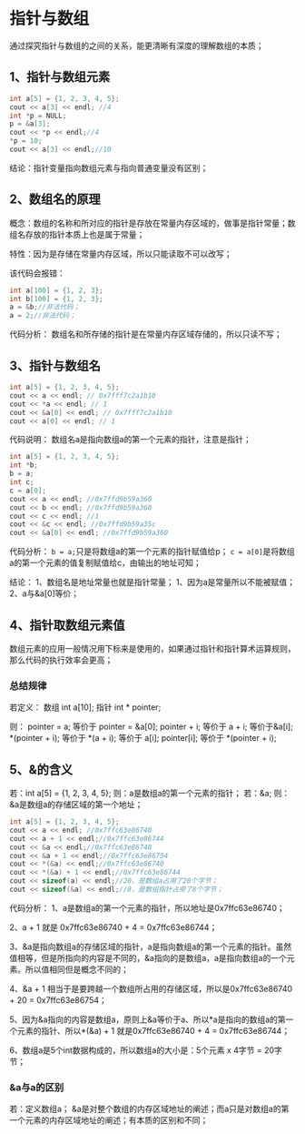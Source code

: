 
# 指针与数组
通过探究指针与数组的之间的关系，能更清晰有深度的理解数组的本质；

## 1、指针与数组元素

```cpp
int a[5] = {1, 2, 3, 4, 5};
cout << a[3] << endl; //4
int *p = NULL;
p = &a[3];
cout << *p << endl;//4
*p = 10;
cout << a[3] << endl;//10
```

结论：指针变量指向数组元素与指向普通变量没有区别；

## 2、数组名的原理
概念：数组的名称和所对应的指针是存放在常量内存区域的，做事是指针常量；数组名存放的指针本质上也是属于常量；

特性：因为是存储在常量内存区域，所以只能读取不可以改写；

该代码会报错：

```cpp
int a[100] = {1, 2, 3};
int b[100] = {1, 2, 3};
a = &b;//非法代码；
a = 2;//非法代码；
```

代码分析：
数组名和所存储的指针是在常量内存区域存储的，所以只读不写；

## 3、指针与数组名

```cpp
int a[5] = {1, 2, 3, 4, 5};
cout << a << endl; // 0x7fff7c2a1b10
cout << *a << endl; // 1
cout << &a[0] << endl; // 0x7fff7c2a1b10
cout << a[0] << endl; // 1
```

代码说明：
数组名a是指向数组a的第一个元素的指针，注意是指针；


```cpp
int a[5] = {1, 2, 3, 4, 5};
int *b;
b = a;
int c;
c = a[0];
cout << a << endl; //0x7ffd9b59a360
cout << b << endl; //0x7ffd9b59a360
cout << c << endl; //1
cout << &c << endl; //0x7ffd9b59a35c
cout << &a[0] << endl; //0x7ffd9b59a360
```

代码分析：
`b = a;`只是将数组a的第一个元素的指针赋值给p；
`c = a[0]`是将数组a的第一个元素的值复制赋值给c，由输出的地址可知；


结论：
1、数组名是地址常量也就是指针常量；
1、因为a是常量所以不能被赋值；
2、a与&a[0]等价；

## 4、指针取数组元素值
数组元素的应用一般情况用下标来是使用的，如果通过指针和指针算术运算规则，那么代码的执行效率会更高；

### 总结规律
若定义：
数组 int a[10]; 指针 int \* pointer;

则：
pointer = a; 等价于 pointer = &a[0];
pointer + i; 等价于 a + i; 等价于&a[i];
\*(pointer + i); 等价于 \*(a + i); 等价于 a[i];
pointer[i]; 等价于 \*(pointer + i);


## 5、&的含义
若：int a[5] = {1, 2, 3, 4, 5};
则：a是数组a的第一个元素的指针；
若：&a;
则：&a是数组a的存储区域的第一个地址；

```cpp
int a[5] = {1, 2, 3, 4, 5};
cout << a << endl; //0x7ffc63e86740
cout << a + 1 << endl;//0x7ffc63e86744
cout << &a << endl;//0x7ffc63e86740
cout << &a + 1 << endl;//0x7ffc63e86754
cout << *(&a) << endl;//0x7ffc63e86740
cout << *(&a) + 1 << endl;//0x7ffc63e86744
cout << sizeof(a) << endl;//20，是数组a占用了20个字节；
cout << sizeof(&a) << endl;//8，是数组指针占用了8个字节；
```

代码分析：
1、a是数组a的第一个元素的指针，所以地址是0x7ffc63e86740；

2、a + 1 就是 0x7ffc63e86740 + 4 = 0x7ffc63e86744；

3、&a是指向数组a的存储区域的指针，a是指向数组a的第一个元素的指针。虽然值相等，但是所指向的内容是不同的，&a指向的是数组a，a是指向数组a的一个元素。所以值相同但是概念不同的；

4、&a + 1 相当于是要跨越一个数组所占用的存储区域，所以是0x7ffc63e86740 + 20 = 0x7ffc63e86754；

5、因为&a指向的内容是数组a，原则上&a等价于a、所以\*a是指向的数组a的第一个元素的指针、所以\*(&a) + 1 就是0x7ffc63e86740 + 4 = 0x7ffc63e86744；

6、数组a是5个int数据构成的，所以数组a的大小是：5个元素 x 4字节 = 20字节；

### &a与a的区别
若：定义数组a；
&a是对整个数组的内存区域地址的阐述；而a只是对数组a的第一个元素的内存区域地址的阐述；有本质的区别和不同；